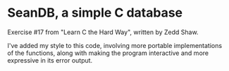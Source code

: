 # SeanDB, a simple C database

Exercise #17 from "Learn C the Hard Way", written by Zedd Shaw.

I've added my style to this code, involving more portable implementations of the functions, along with making the program interactive and more expressive in its error output.
